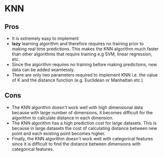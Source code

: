 # KNN

## Pros
* It is extremely easy to implement
* **lazy** learning algorithm and therefore requires no training prior to making real time predictions. This makes the KNN algorithm much faster than other algorithms that require training e.g SVM, linear regression, etc.
* Since the algorithm requires no training before making predictions, new data can be added seamlessly.
* There are only two parameters required to implement KNN i.e. the value of K and the distance function (e.g. Euclidean or Manhattan etc.)
## Cons
* The KNN algorithm doesn't work well with high dimensional data because with large number of dimensions, it becomes difficult for the algorithm to calculate distance in each dimension.
* The KNN algorithm has a high prediction cost for large datasets. This is because in large datasets the cost of calculating distance between new point and each existing point becomes higher.
* Finally, the KNN algorithm doesn't work well with categorical features since it is difficult to find the distance between dimensions with categorical features.

